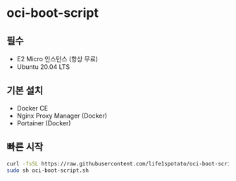 # oci-boot-script
## 필수
- E2 Micro 인스턴스 (항상 무료)
- Ubuntu 20.04 LTS

## 기본 설치
- Docker CE
- Nginx Proxy Manager (Docker)
- Portainer (Docker)

## 빠른 시작
```sh
curl -fsSL https://raw.githubusercontent.com/life1spotato/oci-boot-script/main/oci-boot-script.sh -o oci-boot-script.sh
sudo sh oci-boot-script.sh
```